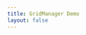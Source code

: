 ```yaml
---
title: GridManager Demo
layout: false
---
```


<div id="table-demo-filterCode"></div>

<script src="https://cdn.bootcdn.net/ajax/libs/gridmanager/2.0.0-beta7/js/jquery.js"></script>
<script src="https://cdn.bootcdn.net/ajax/libs/gridmanager/2.0.0-beta7/js/gridmanager.js"></script>
<script>
$(document).ready(function () {
    // Ajax 请求 JSON 数据
    $.getJSON('/path/to/blogData.json', function (data) {
        const TYPE_MAP = {
            '1': 'HTML/CSS',
            '2': 'nodeJS',
            '3': 'javaScript',
            '4': '前端鸡汤',
            '5': 'PM Coffee',
            '6': '前端框架',
            '7': '前端相关'
        };

        $('#table-demo-filterCode').GM({
            gridManagerName: 'demo-filterCode',
            data: data, // 使用从 JSON 文件获取的数据
            columnData: [
                {
                    key: 'title',
                    text: '标题'
                }, {
                    key: 'info',
                    width: '100px',
                    text: '简介',
                    disableMoveRow: true
                }, {
                    key: 'username',
                    align: 'center',
                    width: '100px',
                    text: '作者',
                    disableMoveRow: true
                }, {
                    key: 'type',
                    text: '博文分类',
                    align: 'left',
                    width: '150px',
                    disableMoveRow: true,
                    filter: {
                        option: [
                            {value: '1', text: 'HTML/CSS'},
                            {value: '2', text: 'nodeJS'},
                            {value: '3', text: 'javaScript'},
                            {value: '4', text: '前端鸡汤'},
                            {value: '5', text: 'PM Coffee'},
                            {value: '6', text: '前端框架'},
                            {value: '7', text: '前端相关'}
                        ],
                        selected: '3',
                        isMultiple: false
                    },
                    template: function (type, row) {
                        return TYPE_MAP[type];
                    }
                }, {
                    key: 'lastDate',
                    width: '130px',
                    text: '最后修改时间',
                    merge: 'text',
                    sorting: '',
                    template: function (lastDate, row) {
                        return new Date(lastDate).toLocaleDateString();
                    }
                }
            ]
        });
    });
});
</script>
